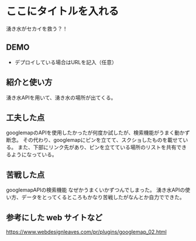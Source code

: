 # ここにタイトルを入れる
湧き水がセカイを救う？！
## DEMO

  - デプロイしている場合はURLを記入（任意）

## 紹介と使い方
湧き水APIを用いて、湧き水の場所が出てくる。

## 工夫した点
googlemapのAPIを使用したかったが何度か試したが、検索機能がうまく動かず断念。
その代わり、googlemapにピンを立てて、スクショしたものを載せている。
また、下部にリンク先があり、ピンを立てている場所のリストを共有できるようになっている。

## 苦戦した点
googlemapAPIの検索機能
なぜかうまくいかずつんでしまった。
湧き水APIの使い方、データをとってくるところもかなり苦戦したがなんとか自力でできた。

## 参考にした web サイトなど
https://www.webdesignleaves.com/pr/plugins/googlemap_02.html